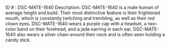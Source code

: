 ID # : DSC-MATE-1640
Description: DSC-MATE-1640 is a male human of average height and build. Their most distinctive feature is their frightened mouth, which is constantly twitching and trembling, as well as their red clown eyes. DSC-MATE-1640 wears a purple cap with a headset, a two-color band on their forehead, and a jade earring in each ear. DSC-MATE-1640 also wears a silver chain around their neck and is often seen holding a candy stick.